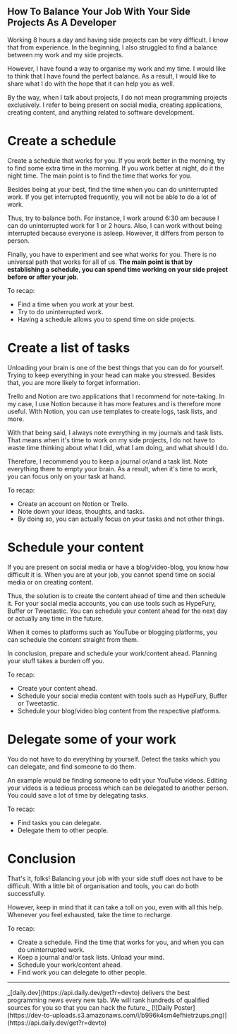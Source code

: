 ## How To Balance Your Job With Your Side Projects As A Developer

Working 8 hours a day and having side projects can be very difficult. I know that from experience. In the beginning, I also struggled to find a balance between my work and my side projects. 

However, I have found a way to organise my work and my time. I would like to think that I have found the perfect balance. As a result, I would like to share what I do with the hope that it can help you as well.

By the way, when I talk about projects, I do not mean programming projects exclusively. I refer to being present on social media, creating applications, creating content, and anything related to software development.

# Create a schedule
Create a schedule that works for you. If you work better in the morning, try to find some extra time in the morning. If you work better at night, do it the night time. The main point is to find the time that works for you.

Besides being at your best, find the time when you can do uninterrupted work. If you get interrupted frequently, you will not be able to do a lot of work.

Thus, try to balance both. For instance, I work around 6:30 am because I can do uninterrupted work for 1 or 2 hours. Also, I can work without being interrupted because everyone is asleep. However, it differs from person to person.

Finally, you have to experiment and see what works for you. There is no universal path that works for all of us. **The main point is that by establishing a schedule, you can spend time working on your side project before or after your job**. 

To recap:
* Find a time when you work at your best.
* Try to do uninterrupted work.
* Having a schedule allows you to spend time on side projects.

# Create a list of tasks
Unloading your brain is one of the best things that you can do for yourself. Trying to keep everything in your head can make you stressed. Besides that, you are more likely to forget information.

Trello and Notion are two applications that I recommend for note-taking. In my case, I use Notion because it has more features and is therefore more useful. With Notion, you can use templates to create logs, task lists, and more.

With that being said, I always note everything in my journals and task lists. That means when it's time to work on my side projects, I do not have to waste time thinking about what I did, what I am doing, and what should I do.

Therefore, I recommend you to keep a journal or/and a task list. Note everything there to empty your brain. As a result, when it's time to work, you can focus only on your task at hand.

To recap:
* Create an account on Notion or Trello.
* Note down your ideas, thoughts, and tasks.
* By doing so, you can actually focus on your tasks and not other things.

# Schedule your content
If you are present on social media or have a blog/video-blog, you know how difficult it is. When you are at your job, you cannot spend time on social media or on creating content.

Thus, the solution is to create the content ahead of time and then schedule it. For your social media accounts, you can use tools such as HypeFury, Buffer or Tweetastic. You can schedule your content ahead for the next day or actually any time in the future.

When it comes to platforms such as YouTube or blogging platforms, you can schedule the content straight from them.

In conclusion, prepare and schedule your work/content ahead. Planning your stuff takes a burden off you.

To recap:
* Create your content ahead.
* Schedule your social media content with tools such as HypeFury, Buffer or Tweetastic.
* Schedule your blog/video blog content from the respective platforms.

# Delegate some of your work
You do not have to do everything by yourself. Detect the tasks which you can delegate, and find someone to do them.

An example would be finding someone to edit your YouTube videos. Editing your videos is a tedious process which can be delegated to another person. You could save a lot of time by delegating tasks.

To recap:
* Find tasks you can delegate.
* Delegate them to other people.

# Conclusion
That's it, folks! Balancing your job with your side stuff does not have to be difficult. With a little bit of organisation and tools, you can do both successfully.

However, keep in mind that it can take a toll on you, even with all this help. Whenever you feel exhausted, take the time to recharge. 

To recap:
* Create a schedule. Find the time that works for you, and when you can do uninterrupted work.
* Keep a journal and/or task lists. Unload your mind.
* Schedule your work/content ahead.
* Find work you can delegate to other people.

<hr/>
_[daily.dev](https://api.daily.dev/get?r=devto) delivers the best programming news every new tab. We will rank hundreds of qualified sources for you so that you can hack the future._
[![Daily Poster](https://dev-to-uploads.s3.amazonaws.com/i/b996k4sm4efhietrzups.png)](https://api.daily.dev/get?r=devto)